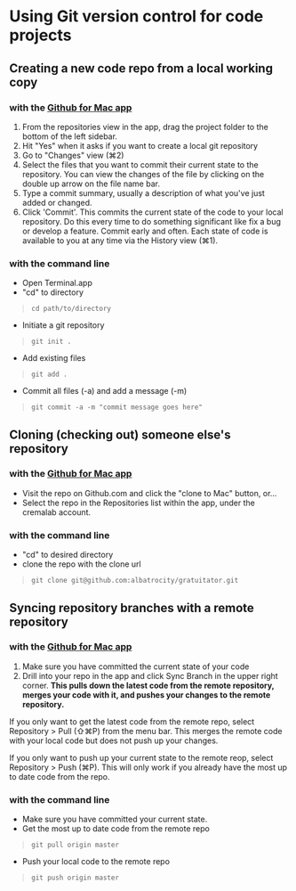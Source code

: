# Using Git version control for code projects

## Creating a new code repo from a local working copy

### with the [Github for Mac app](http://mac.github.com/)

1. From the repositories view in the app, drag the project folder to the bottom of the left sidebar.
2. Hit "Yes" when it asks if you want to create a local git repository
3. Go to "Changes" view (⌘2)
4. Select the files that you want to commit their current state to the repository. You can view the changes of the file by clicking on the double up arrow on the file name bar.
5. Type a commit summary, usually a description of what you've just added or changed.
6. Click 'Commit'. This commits the current state of the code to your local repository. Do this every time to do something significant like fix a bug or develop a feature. Commit early and often. Each  state of code is available to you at any time via the History view (⌘1).

### with the command line

* Open Terminal.app
* "cd" to directory

>     cd path/to/directory

* Initiate a git repository

>     git init .

* Add existing files

>     git add .

* Commit all files (-a) and add a message (-m)

>     git commit -a -m "commit message goes here"

## Cloning (checking out) someone else's repository

### with the [Github for Mac app](http://mac.github.com/)

* Visit the repo on Github.com and click the "clone to Mac" button, or...
* Select the repo in the Repositories list within the app, under the cremalab account.

### with the command line

* "cd" to desired directory
* clone the repo with the clone url

>     git clone git@github.com:albatrocity/gratuitator.git

## Syncing repository branches with a remote repository

### with the [Github for Mac app](http://mac.github.com/)

1. Make sure you have committed the current state of your code
2. Drill into your repo in the app and click Sync Branch in the upper right corner. **This pulls down the latest code from the remote repository, merges your code with it, and pushes your changes to the remote repository.**

If you only want to get the latest code from the remote repo, select Repository > Pull (⇧⌘P) from the menu bar. This merges the remote code with your local code but does not push up your changes.

If you only want to push up your current state to the remote reop, select Repository > Push (⌘P). This will only work if you already have the most up to date code from the repo.

### with the command line

* Make sure you have committed your current state.
* Get the most up to date code from the remote repo

>     git pull origin master

* Push your local code to the remote repo

>     git push origin master
